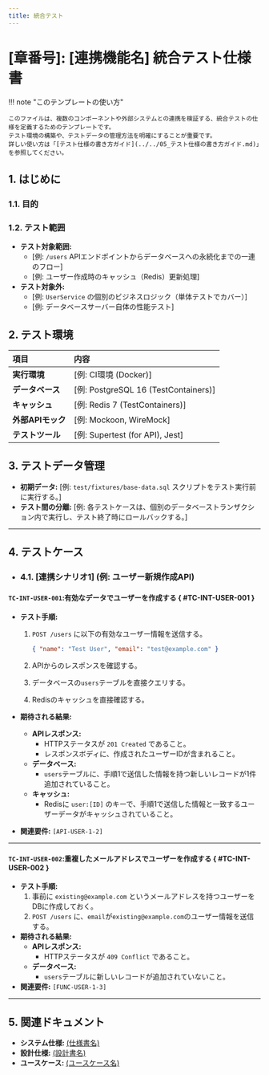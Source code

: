 ```yaml
---
title: 統合テスト
---
```


# [章番号]: [連携機能名] 統合テスト仕様書

!!! note "このテンプレートの使い方"

    このファイルは、複数のコンポーネントや外部システムとの連携を検証する、統合テストの仕様を定義するためのテンプレートです。
    テスト環境の構築や、テストデータの管理方法を明確にすることが重要です。
    詳しい使い方は「[テスト仕様の書き方ガイド](../../05_テスト仕様の書き方ガイド.md)」を参照してください。

## 1. はじめに

### 1.1. 目的

<!-- このテストが何を検証するのかを記述します。（例: ユーザー登録APIが、アプリケーションサービス、データベース、キャッシュと正しく連携し、一連の処理を完了できることを保証する） -->

### 1.2. テスト範囲

<!-- このテスト仕様書が対象とする連携ポイントと、対象としない範囲を明確にします。 -->

- **テスト対象範囲:**
    - [例: `/users` APIエンドポイントからデータベースへの永続化までの一連のフロー]
    - [例: ユーザー作成時のキャッシュ（Redis）更新処理]
- **テスト対象外:**
    - [例: `UserService` の個別のビジネスロジック（単体テストでカバー）]
    - [例: データベースサーバー自体の性能テスト]

## 2. テスト環境

| 項目              | 内容                                 |
| :---------------- | :----------------------------------- |
| **実行環境**      | [例: CI環境 (Docker)]                |
| **データベース**  | [例: PostgreSQL 16 (TestContainers)] |
| **キャッシュ**    | [例: Redis 7 (TestContainers)]       |
| **外部APIモック** | [例: Mockoon, WireMock]              |
| **テストツール**  | [例: Supertest (for API), Jest]      |

## 3. テストデータ管理

- **初期データ:** <!-- 事前投入データの準備方法。 -->
  [例: `test/fixtures/base-data.sql` スクリプトをテスト実行前に実行する。]
- **テスト間の分離:** <!-- テストの相互干渉を防ぐ方針。 -->
  [例: 各テストケースは、個別のデータベーストランザクション内で実行し、テスト終了時にロールバックする。]

---

## 4. テストケース

<!-- ここに、検証すべき連携シナリオを見出しとリスト形式で記述します。 -->

- ### 4.1. [連携シナリオ1] (例: ユーザー新規作成API)

#### `TC-INT-USER-001`:有効なデータでユーザーを作成する { #TC-INT-USER-001 }

- **テスト手順:**
    1. `POST /users` に以下の有効なユーザー情報を送信する。

        ```json
        { "name": "Test User", "email": "test@example.com" }
        ```

    2. APIからのレスポンスを確認する。
    3. データベースの`users`テーブルを直接クエリする。
    4. Redisのキャッシュを直接確認する。

- **期待される結果:**
    - **APIレスポンス:**
        - HTTPステータスが `201 Created` であること。
        - レスポンスボディに、作成されたユーザーIDが含まれること。
    - **データベース:**
        - `users`テーブルに、手順1で送信した情報を持つ新しいレコードが1件追加されていること。
    - **キャッシュ:**
        - Redisに `user:[ID]` のキーで、手順1で送信した情報と一致するユーザーデータがキャッシュされていること。
- **関連要件:** `[API-USER-1-2]`

---

#### `TC-INT-USER-002`:重複したメールアドレスでユーザーを作成する { #TC-INT-USER-002 }

- **テスト手順:**
    1. 事前に `existing@example.com` というメールアドレスを持つユーザーをDBに作成しておく。
    2. `POST /users` に、`email`が`existing@example.com`のユーザー情報を送信する。
- **期待される結果:**
    - **APIレスポンス:**
        - HTTPステータスが `409 Conflict` であること。
    - **データベース:**
        - `users`テーブルに新しいレコードが追加されていないこと。
- **関連要件:** `[FUNC-USER-1-3]`

---

## 5. 関連ドキュメント

- **システム仕様:** [(仕様書名)](../../../../01_システム仕様/README.md)
- **設計仕様:** [(設計書名)](../../../../03_設計仕様/README.md)
- **ユースケース:** [(ユースケース名)](../../../../02_ユースケース/README.md)
